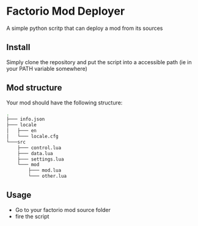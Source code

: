 # Factorio Mod Deployer

A simple python scritp that can deploy a mod from its sources

## Install

Simply clone the repository and put the script into a accessible path (ie in your PATH variable somewhere)

## Mod structure

Your mod should have the following structure:
```bash
.
├─── info.json
├─── locale
│   ├─── en
│   └─── locale.cfg
└───src
    ├─── control.lua
    ├─── data.lua
    ├─── settings.lua
    └─── mod
        ├─── mod.lua
        └─── other.lua
```
## Usage

* Go to your factorio mod source folder
* fire the script
